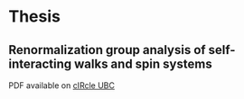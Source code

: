 # Thesis

## Renormalization group analysis of self-interacting walks and spin systems

PDF available on [cIRcle UBC](https://open.library.ubc.ca/cIRcle/collections/ubctheses/24/items/1.0348692)
